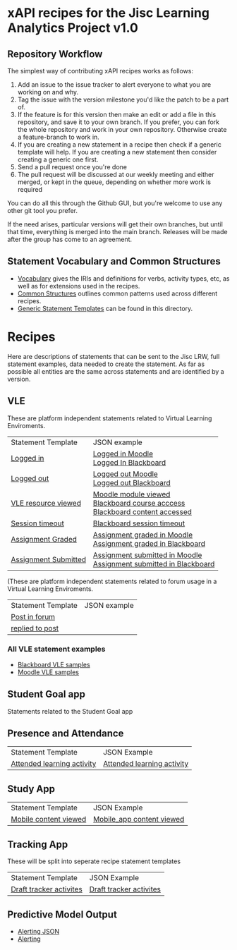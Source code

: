# xAPI recipes for the Jisc Learning Analytics Project v1.0

## Repository Workflow
The simplest way of contributing xAPI recipes works as follows:

1. Add an issue to the issue tracker to alert everyone to what you are working on and why.
2. Tag the issue with the version milestone you'd like the patch to be a part of.
3. If the feature is for this version then make an edit or add a file in this repository, and save it to your own branch. If you prefer, you can fork the whole repository and work in your own repository. Otherwise create a feature-branch to work in.
4. If you are creating a new statement in a recipe then check if a generic template will help. If you are creating a new statement then consider creating a generic one first.
4. Send a pull request once you're done
5. The pull request will be discussed at our weekly meeting and either merged, or kept in the queue, depending on whether more work is required

You can do all this through the Github GUI, but you're welcome to use any other git tool you prefer.

If the need arises, particular versions will get their own branches, but until that time, everything is merged into the main branch. Releases will be made after the group has come to an agreement.

## Statement Vocabulary and Common Structures

* [Vocabulary](vocabulary.md) gives the IRIs and definitions for verbs, activity types, etc, as well as for extensions used in the recipes.
* [Common Structures](common_structures.md) outlines common patterns used across different recipes.
* [Generic Statement Templates](generic/index.md) can be found in this directory.

# Recipes
Here are descriptions of statements that can be sent to the Jisc LRW, full statement examples, data needed to create the statement.  As far as possible all entities are the same across statements and are identified by a version.

## VLE

These are platform independent statements related to Virtual Learning Enviroments.

<table>
<tr><td>Statement Template </td>   <td>JSON example</td> </tr>
<tr><td> <a href = "/recipes/vle/login.md">Logged in</a></td><td> <a href = "vle/moodle/login.js">Logged in Moodle </a> <br/><a href = "vle/blackboard/loggedin.json"> Logged In Blackboard   </a>   </td> </tr>                                                           
<tr><td> <a href = "/recipes/vle/logout.md">Logged out</a></td><td> <a href = "vle/moodle/logout.js">Logged out Moodle </a>  <br/> <a href = "vle/blackboard/loggedout.json"> Logged out Blackboard   </a>    </td> </tr>    
<tr><td> <a href = "/recipes/vle/Module-View.md">VLE resource viewed   </a></td><td><a href = "vle/moodle/moduleview.js">Moodle module viewed </a> <br/> <a href = "vle/blackboard/course_access.json"> Blackboard course acccess  </a> <br/> <a href="vle/blackboard/course_content_access.json">Blackboard content accessed</a></td> </tr>    
<tr><td> <a href = "/recipes/vle/Session-timeout.md">Session timeout   </a></td><td><a href = "vle/blackboard/session_timeout.json">Blackboard session timeout </a>    </td></tr>    
<tr><td><a href =  "/recipes/vle/assignment-graded.md">Assignment Graded   </a></td><td> <a href = "vle/moodle/asssignment_graded.json">Assignment graded in Moodle</a><br/> <a href="vle/blackboard/asssignment_graded.json">Assignment graded in Blackboard </a>   </td></tr>    
<tr><td><a href =  "/recipes/vle/assignment-submitted.md">Assignment Submitted  </a></td><td><a href = "vle/moodle/assignment_submitted.json">Assignment submitted in Moodle</a><br/> <a href="vle/blackboard/assignment_submitted.json">Assignment submitted in Blackboard</a>   </td></tr>    
</table>

(These are platform independent statements related to forum usage in a Virtual Learning Enviroments.

<table>
<tr><td>Statement Template </td>   <td>JSON example</td> </tr>
<tr><td> <a href = "/recipes/vle/forum-post.md">Post in forum</a></td><td> </td> </tr>                                                           
<tr><td> <a href = "/recipes/vle/post-reply.md">replied to post</a></td><td> </td> </tr>    
</table>

### All VLE statement examples
* [Blackboard VLE samples](vle/blackboard/Examples.md)
* [Moodle VLE samples](vle/moodle/examples.md)

## Student Goal app
Statements related to the Student Goal app

## Presence and Attendance
<table>
<tr><td>Statement Template </td><td>JSON Example</td></tr>
<tr><td> <a href = "recipes/attendance/attendance.md">Attended learning activity </a></td><td><a href = "recipes/attendance.md#example">Attended learning activity </a></td> </tr>    
</table>

## Study App
<table>
<tr><td>Statement Template </td><td>JSON Example</td></tr>
<tr><td> <a href = "recipes/studyapps/mobile-app.md">Mobile content viewed </a></td><td><a href = "recipes/studyapps/mobile-app.md#example">Mobile_app content viewed </a></td> </tr>    
</table>

## Tracking App
These will be split into seperate recipe statement templates
<table>
<tr><td>Statement Template </td><td>JSON Example</td></tr>
<tr><td> <a href = "recipes/studyapps/tracker-app.md">Draft tracker activites</a></td><td><a href = "recipes/studyapps/mobile-app.md#example">Draft tracker activites</a></td> </tr>    
</table>

## Predictive Model Output
* [Alerting JSON](/lap/apereo/model_output.js)
* [Alerting](/lap/apereo/model_output.md)



